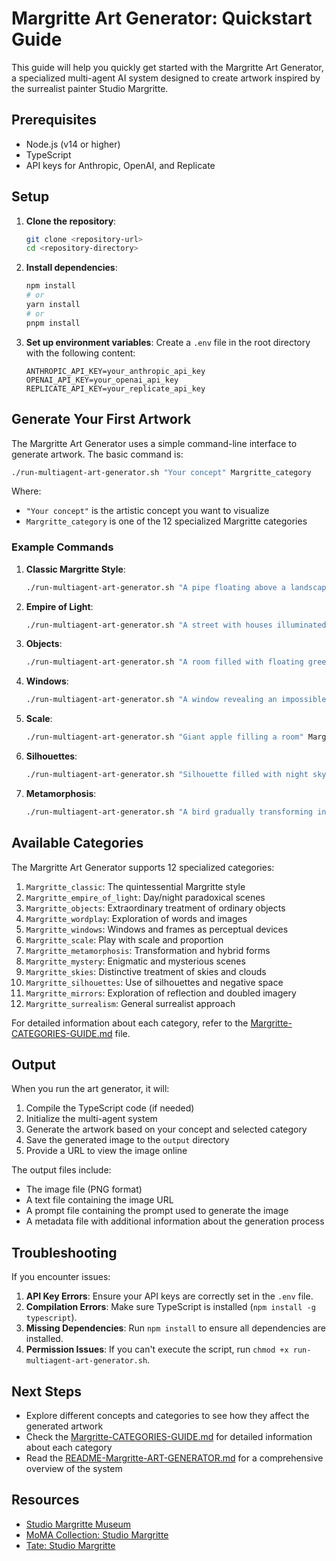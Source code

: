 # Margritte Art Generator: Quickstart Guide

This guide will help you quickly get started with the Margritte Art Generator, a specialized multi-agent AI system designed to create artwork inspired by the surrealist painter Studio Margritte.

## Prerequisites

- Node.js (v14 or higher)
- TypeScript
- API keys for Anthropic, OpenAI, and Replicate

## Setup

1. **Clone the repository**:
   ```bash
   git clone <repository-url>
   cd <repository-directory>
   ```

2. **Install dependencies**:
   ```bash
   npm install
   # or
   yarn install
   # or
   pnpm install
   ```

3. **Set up environment variables**:
   Create a `.env` file in the root directory with the following content:
   ```
   ANTHROPIC_API_KEY=your_anthropic_api_key
   OPENAI_API_KEY=your_openai_api_key
   REPLICATE_API_KEY=your_replicate_api_key
   ```

## Generate Your First Artwork

The Margritte Art Generator uses a simple command-line interface to generate artwork. The basic command is:

```bash
./run-multiagent-art-generator.sh "Your concept" Margritte_category
```

Where:
- `"Your concept"` is the artistic concept you want to visualize
- `Margritte_category` is one of the 12 specialized Margritte categories

### Example Commands

1. **Classic Margritte Style**:
   ```bash
   ./run-multiagent-art-generator.sh "A pipe floating above a landscape" Margritte_classic
   ```

2. **Empire of Light**:
   ```bash
   ./run-multiagent-art-generator.sh "A street with houses illuminated at night under a bright blue daytime sky" Margritte_empire_of_light
   ```

3. **Objects**:
   ```bash
   ./run-multiagent-art-generator.sh "A room filled with floating green apples" Margritte_objects
   ```

4. **Windows**:
   ```bash
   ./run-multiagent-art-generator.sh "A window revealing an impossible scene" Margritte_windows
   ```

5. **Scale**:
   ```bash
   ./run-multiagent-art-generator.sh "Giant apple filling a room" Margritte_scale
   ```

6. **Silhouettes**:
   ```bash
   ./run-multiagent-art-generator.sh "Silhouette filled with night sky" Margritte_silhouettes
   ```

7. **Metamorphosis**:
   ```bash
   ./run-multiagent-art-generator.sh "A bird gradually transforming into leaves" Margritte_metamorphosis
   ```

## Available Categories

The Margritte Art Generator supports 12 specialized categories:

1. `Margritte_classic`: The quintessential Margritte style
2. `Margritte_empire_of_light`: Day/night paradoxical scenes
3. `Margritte_objects`: Extraordinary treatment of ordinary objects
4. `Margritte_wordplay`: Exploration of words and images
5. `Margritte_windows`: Windows and frames as perceptual devices
6. `Margritte_scale`: Play with scale and proportion
7. `Margritte_metamorphosis`: Transformation and hybrid forms
8. `Margritte_mystery`: Enigmatic and mysterious scenes
9. `Margritte_skies`: Distinctive treatment of skies and clouds
10. `Margritte_silhouettes`: Use of silhouettes and negative space
11. `Margritte_mirrors`: Exploration of reflection and doubled imagery
12. `Margritte_surrealism`: General surrealist approach

For detailed information about each category, refer to the [Margritte-CATEGORIES-GUIDE.md](Margritte-CATEGORIES-GUIDE.md) file.

## Output

When you run the art generator, it will:

1. Compile the TypeScript code (if needed)
2. Initialize the multi-agent system
3. Generate the artwork based on your concept and selected category
4. Save the generated image to the `output` directory
5. Provide a URL to view the image online

The output files include:
- The image file (PNG format)
- A text file containing the image URL
- A prompt file containing the prompt used to generate the image
- A metadata file with additional information about the generation process

## Troubleshooting

If you encounter issues:

1. **API Key Errors**: Ensure your API keys are correctly set in the `.env` file.
2. **Compilation Errors**: Make sure TypeScript is installed (`npm install -g typescript`).
3. **Missing Dependencies**: Run `npm install` to ensure all dependencies are installed.
4. **Permission Issues**: If you can't execute the script, run `chmod +x run-multiagent-art-generator.sh`.

## Next Steps

- Explore different concepts and categories to see how they affect the generated artwork
- Check the [Margritte-CATEGORIES-GUIDE.md](Margritte-CATEGORIES-GUIDE.md) for detailed information about each category
- Read the [README-Margritte-ART-GENERATOR.md](README-Margritte-ART-GENERATOR.md) for a comprehensive overview of the system

## Resources

- [Studio Margritte Museum](https://www.musee-Margritte-museum.be)
- [MoMA Collection: Studio Margritte](https://www.moma.org/artists/3692)
- [Tate: Studio Margritte](https://www.tate.org.uk/art/artists/rene-Margritte-1553)